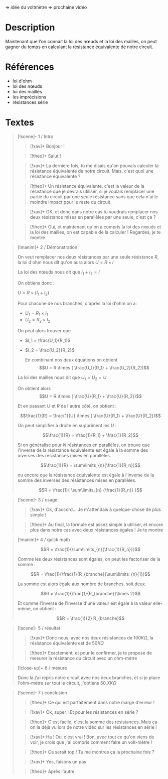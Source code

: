 => idée du voltmètre => prochaine vidéo
# Description

Maintenant que l'on connait la loi des nœuds et la loi des mailles, on peut gagner du temps en calculant la résistance équivalente de notre circuit.

# Références
- loi d'ohm
- loi des nœuds
- loi des mailles
- les imprécisions
- résistances série
# Textes

> [!scene]- 1 / Intro
> 
> > [!xav]+
> > Bonjour !
> 
> > [!theo]+
> > Salut !
> 
> > [!xav]+
> > La dernière fois, tu me disais qu'on pouvais calculer la résistance équivalente de notre circuit. Mais, c'est quoi une résistance équivalente ?
> 
> > [!theo]+
> > Un résistance équivalente, c'est la valeur de la résistance que je devrais utiliser, si je voulais remplacer une partie du circuit par une seule résistance sans que cela n'ai le moindre impact pour le reste du circuit.
> 
> > [!xav]+
> > OK, et donc dans notre cas tu voudrais remplacer nos deux résistance mises en parallèles par une seule, c'est ça ?
> 
> > [!theo]+
> > Oui, et maintenant qu'on a compris la loi des nœuds et la loi des mailles, on est capable de la calculer ! Regardes, je te montre
> 

> [!manim]+ 2 / Démonstration
> 
> 
> On veut remplacer nos deux résistances par une seule résistance $R$, la loi d'ohm nous dit qu'on aura alors
> $U = R \times I$
> 
> La loi des nœuds nous dit que $I_1 + I_2 = I$
> 
> On obtiens donc :
> 
> $U = R \times (I_1 + I_2)$
> 
> Pour chacune de nos branches, d'après la loi d'ohm on a: 
> - $U_1 = R_1 \times I_1$
> - $U_2 = R_2 \times I_2$
>   
>  On peut alors trouver que 
> - $I_1 = \frac{U_1}{R_1}$
> - $I_2 = \frac{U_2}{R_2}$
>   
>   En combinant nos deux équations on obtient
>   $$U = R \times ( \frac{U_1}{R_1} + \frac{U_2}{R_2})$$
>
> La loi des mailles nous dit que $U_1 = U_2 = U$
> 
> On obtient alors
> $$U = R \times ( \frac{U}{R_1} + \frac{U}{R_2})$$
> 
> Et en passant $U$ et $R$ de l'autre côté, on obtient :
> 
> $$\frac{1}{R} = \frac{1}{U} \times ( \frac{U}{R_1} + \frac{U}{R_2})$$
> 
> On peut simplifier à droite en suppriment les $U$ :
> 
>  $$\frac{1}{R} = \frac{1}{R_1} + \frac{1}{R_2}$$
>  
>  Si on généralise pour $N$ résistances en parallèles, on trouve que l'inverse de la résistance équivalente est égale à la somme des inverses des résistances mises en parallèles.
>  
>  $$\frac{1}{R} = \sum\limits_{n}{\frac{1}{R_n}}$$
>  
>  ou encore que la résistance équivalente est égale à l'inverse de la somme des inverses des résistances mises en parallèles.
>  
>  $$R = \frac{1}{ \sum\limits_{n} {\frac{1}{R_n}} }$$
>  

> [!scene]- 3 / usage
> 
> > [!xav]+
> > Ok, d'accord… Je m'attendais à quelque-chose de plus simple !
> 
> > [!theo]+
> > Au final, la formule est assez simple à utiliser, et encore plus dans notre cas avec deux résistances égales ! Je te montre
> 

> [!manim]+ 4 / quick math
> 
> $$R = \frac{1}{\sum\limits_{n}{\frac{1}{R_n}}}$$
> 
> Comme les deux résistances sont égales, on peut les factoriser de la somme :
> 
> $$R = \frac{1}{\frac{1}{R_{branche}}\sum\limits_{n}{1}}$$
> 
> La somme est alors égale aux nombre de branches, soit deux.
> 
> $$R = \frac{1}{\frac{1}{R_{branche}}\times 2}$$
> 
> Et comme l'inverse de l'inverse d'une valeur est égale à la valeur elle-même, on obtient :
> 
> $$R = \frac{1}{2} R_{branche}$$
> 

> [!scene]- 5 / résultat
> 
> > [!xav]+
> > Donc nous, avec nos deux résistances de $100K\Omega$, la résistance équivalente est de $50K\Omega$
> 
> > [!theo]+
> > Exactement, et pour le confirmer, je te propose de mesurer la résistance du circuit avec un ohm-mètre
> 

> [!close-up]+ 6 / mesure
> 
> Donc là j'ai repris notre circuit avec nos deux branches, et si je place l'ohm-mètre sur tout le circuit, j'obtiens $50.XK\Omega$
> 

> [!scene]- 7 / conclusion
> 
> > [!theo]+
> > Ce qui est parfaitement dans notre marge d'erreur !
> 
> > [!xav]+
> > Ok, super ! Et pour les résistances en série ?
> 
> > [!theo]+
> > C'est facile, c'est la somme des résistances. Mais ça on la déjà vu lors de notre vidéo sur les résistances en série !
> 
> > [!xav]+
> > Ha ! Oui c'est vrai ! Bon, avec tout ce qu'on viens de voir, je crois que j'ai compris comment faire un volt-mètre !
> 
> > [!theo]+
> > Ça serait top ! Tu me montres ça la prochaine fois ?
> 
> > [!xav]+
> > Yes, faisons un pas 
> 
> > [!theo]+
> > Après l'autre
> 
